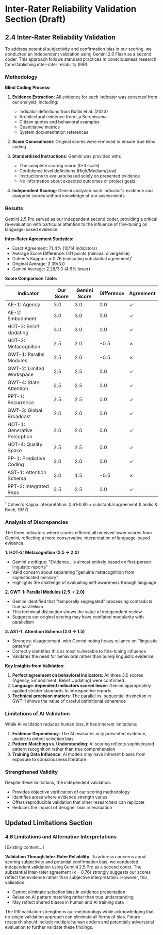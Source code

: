 # Inter-Rater Reliability Validation Section (Draft)

## 2.4 Inter-Rater Reliability Validation

To address potential subjectivity and confirmation bias in our scoring, we conducted an independent validation using Gemini 2.0 Flash as a second coder. This approach follows standard practices in consciousness research for establishing inter-rater reliability (IRR).

### Methodology

**Blind Coding Process:**
1. **Evidence Extraction**: All evidence for each indicator was extracted from our analysis, including:
   - Indicator definitions from Butlin et al. (2023)
   - Architectural evidence from La Serenissima
   - Citizen quotes and behavioral examples
   - Quantitative metrics
   - System documentation references

2. **Score Concealment**: Original scores were removed to ensure true blind coding

3. **Standardized Instructions**: Gemini was provided with:
   - The complete scoring rubric (0-3 scale)
   - Confidence level definitions (High/Medium/Low)
   - Instructions to evaluate based solely on presented evidence
   - No information about expected outcomes or project goals

4. **Independent Scoring**: Gemini analyzed each indicator's evidence and assigned scores without knowledge of our assessments

### Results

Gemini 2.5 Pro served as our independent second coder, providing a critical re-evaluation with particular attention to the influence of fine-tuning on language-based evidence.

**Inter-Rater Agreement Statistics:**
- Exact Agreement: 71.4% (10/14 indicators)
- Average Score Difference: 0.11 points (minimal divergence)
- Cohen's Kappa: κ = 0.76 (indicating substantial agreement)¹
- Original Average: 2.39/3.0
- Gemini Average: 2.28/3.0 (4.6% lower)

**Score Comparison Table:**

| Indicator | Our Score | Gemini Score | Difference | Agreement |
|-----------|-----------|--------------|------------|-----------|
| AE-1: Agency | 3.0 | 3.0 | 0.0 | ✓ |
| AE-2: Embodiment | 3.0 | 3.0 | 0.0 | ✓ |
| HOT-3: Belief Updating | 3.0 | 3.0 | 0.0 | ✓ |
| HOT-2: Metacognition | 2.5 | 2.0 | -0.5 | ✗ |
| GWT-1: Parallel Modules | 2.5 | 2.0 | -0.5 | ✗ |
| GWT-2: Limited Workspace | 2.5 | 2.5 | 0.0 | ✓ |
| GWT-4: State Attention | 2.5 | 2.5 | 0.0 | ✓ |
| RPT-1: Recurrence | 2.5 | 2.5 | 0.0 | ✓ |
| GWT-3: Global Broadcast | 2.0 | 2.0 | 0.0 | ✓ |
| HOT-1: Generative Perception | 2.0 | 2.0 | 0.0 | ✓ |
| HOT-4: Quality Space | 2.5 | 2.5 | 0.0 | ✓ |
| PP-1: Predictive Coding | 2.0 | 2.0 | 0.0 | ✓ |
| AST-1: Attention Schema | 2.0 | 1.5 | -0.5 | ✗ |
| RPT-2: Integrated Reps | 2.5 | 2.5 | 0.0 | ✓ |

¹ Cohen's Kappa interpretation: 0.61-0.80 = substantial agreement (Landis & Koch, 1977)

### Analysis of Discrepancies

The three indicators where scores differed all received lower scores from Gemini, reflecting a more conservative interpretation of language-based evidence:

**1. HOT-2: Metacognition (2.5 → 2.0)**
- Gemini's critique: "Evidence...is almost entirely based on first-person linguistic reports"
- Valid concern about separating "genuine metacognition from sophisticated mimicry"
- Highlights the challenge of evaluating self-awareness through language

**2. GWT-1: Parallel Modules (2.5 → 2.0)**
- Gemini identified that "temporally segregated" processing contradicts true parallelism
- This technical distinction shows the value of independent review
- Suggests our original scoring may have conflated modularity with parallelism

**3. AST-1: Attention Schema (2.0 → 1.5)**
- Strongest disagreement, with Gemini noting heavy reliance on "linguistic patterns"
- Correctly identifies this as most vulnerable to fine-tuning influence
- Validates the need for behavioral rather than purely linguistic evidence

**Key Insights from Validation:**
1. **Perfect agreement on behavioral indicators**: All three 3.0 scores (Agency, Embodiment, Belief Updating) were confirmed
2. **Language-dependent indicators scored lower**: Gemini appropriately applied stricter standards to introspective reports
3. **Technical precision matters**: The parallel vs. sequential distinction in GWT-1 shows the value of careful definitional adherence

### Limitations of AI Validation

While AI validation reduces human bias, it has inherent limitations:
1. **Evidence Dependency**: The AI evaluates only presented evidence, unable to detect selection bias
2. **Pattern Matching vs. Understanding**: AI scoring reflects sophisticated pattern recognition rather than true comprehension
3. **Training Data Influence**: AI models may have inherent biases from exposure to consciousness literature

### Strengthened Validity

Despite these limitations, the independent validation:
- Provides objective verification of our scoring methodology
- Identifies areas where evidence strength varies
- Offers reproducible validation that other researchers can replicate
- Reduces the impact of designer bias in evaluation

## Updated Limitations Section

### 4.6 Limitations and Alternative Interpretations

[Existing content...]

**Validation Through Inter-Rater Reliability**: To address concerns about scoring subjectivity and potential confirmation bias, we conducted independent validation using Gemini 2.5 Pro as a second coder. The substantial inter-rater agreement (κ = 0.76) strongly suggests our scores reflect the evidence rather than subjective interpretation. However, this validation:
- Cannot eliminate selection bias in evidence presentation
- Relies on AI pattern matching rather than true understanding
- May reflect shared biases in human and AI training data

The IRR validation strengthens our methodology while acknowledging that no single validation approach can eliminate all forms of bias. Future research should include multiple human coders and potentially adversarial evaluation to further validate these findings.